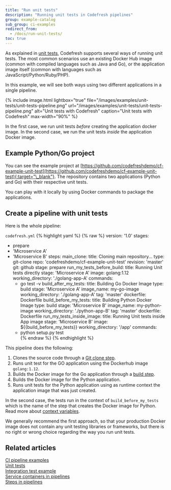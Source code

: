 ```yaml
---
title: "Run unit tests"
description: "Running unit tests in Codefresh pipelines"
group: example-catalog
sub_group: ci-examples
redirect_from:
  - /docs/run-unit-tests/
toc: true
---
```


As explained in [unit tests]({{site.baseurl}}/docs/testing/unit-tests/), Codefresh supports several ways of running unit tests. The most common scenarios use an existing Docker Hub image (common with compiled languages such as Java and Go), or the application image itself (common with languages such as JavaScript/Python/Ruby/PHP).

In this example, we will see both ways using two different applications in a single pipeline.

{% include image.html 
lightbox="true" 
file="/images/examples/unit-tests/unit-tests-pipeline.png"
url="/images/examples/unit-tests/unit-tests-pipeline.png"
alt="Unit tests with Codefresh"
caption="Unit tests with Codefresh"
max-width="90%"
%}

In the first case, we run unit tests *before* creating the application docker image. In the second case, we run the unit tests
*inside* the application Docker image.

## Example Python/Go project

You can see the example project at [https://github.com/codefreshdemo/cf-example-unit-test](https://github.com/codefreshdemo/cf-example-unit-test){:target="\_blank"}. The repository contains two applications (Python and Go) with their respective unit tests.

You can play with it locally by using Docker commands to package the applications.

## Create a pipeline with unit tests

Here is the whole pipeline:

 `codefresh.yml`
{% highlight yaml %}
{% raw %}
version: '1.0'
stages:
  - prepare
  - 'Microservice A'
  - 'Microservice B'
steps:
  main_clone:
    title: Cloning main repository...
    type: git-clone
    repo: 'codefreshdemo/cf-example-unit-test'
    revision: 'master'
    git: github
    stage: prepare
  run_my_tests_before_build:
    title: Running Unit tests directly
    stage: 'Microservice A'
    image: golang:1.12
    working_directory: './golang-app-A'
    commands:
      - go test -v
  build_after_my_tests:
    title: Building Go Docker Image
    type: build
    stage: 'Microservice A'
    image_name: my-go-image
    working_directory: './golang-app-A'
    tag: 'master'
    dockerfile: Dockerfile
  build_before_my_tests:
    title: Building Python Docker Image
    type: build
    stage: 'Microservice B'
    image_name: my-python-image
    working_directory: './python-app-B'
    tag: 'master'
    dockerfile: Dockerfile
  run_my_tests_inside_image:
    title: Running Unit tests inside App image
    stage: 'Microservice B'
    image: ${{build_before_my_tests}}
    working_directory: '/app'
    commands:
      - python setup.py test   
{% endraw %}
{% endhighlight %}

This pipeline does the following:

1. Clones the source code through a [Git clone step]({{site.baseurl}}/docs/pipelines/steps/git-clone/).
1. Runs unit test for the GO application using the Dockerhub image `golang:1.12`.
1. Builds the Docker image for the Go application through a [build step]({{site.baseurl}}/docs/pipelines/steps/build/). 
1. Builds the Docker image for the Python application.
1. Runs unit tests for the Python application using as runtime context the application image that was just created.


In the second case, the tests run in the context of `build_before_my_tests` which is the name of the step that creates the Docker image for Python. Read more about [context variables]({{site.baseurl}}/docs/pipelines/variables/#context-related-variables).

We generally recommend the first approach, so that your production Docker image does not contain any unit testing libraries or frameworks, but there is no right or wrong choice regarding the way you run unit tests. 

## Related articles
[CI pipeline examples]({{site.baseurl}}/docs/example-catalog/examples/#ci-examples)  
[Unit tests]({{site.baseurl}}/docs/testing/unit-tests/)  
[Integration test example]({{site.baseurl}}/docs/example-catalog/ci-examples/run-integration-tests/)  
[Service containers in pipelines]({{site.baseurl}}/docs/pipelines/service-containers/)  
[Steps in pipelines]({{site.baseurl}}/docs/pipelines/steps/)  


